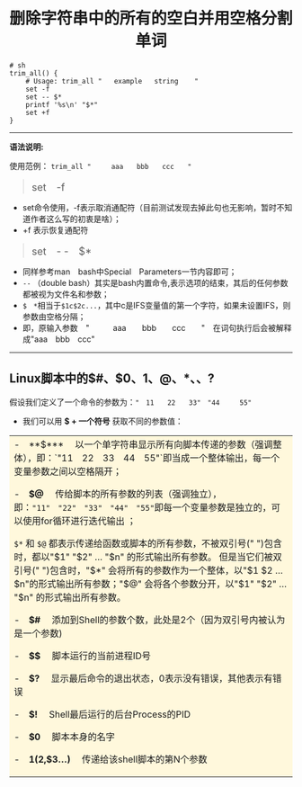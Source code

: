 # <font face="楷体"><center>删除字符串中的所有的空白并用空格分割单词</center></font> #

    # sh
	trim_all() {
	    # Usage: trim_all "   example   string    "
	    set -f
	    set -- $*
	    printf '%s\n' "$*"
	    set +f
	}
 



----------   

**语法说明:**

使用范例： `trim_all "　　　aaa　　bbb　　ccc　　"`
> <font size=4>set　-f </font>

- set命令使用，-f表示取消通配符（目前测试发现去掉此句也无影响，暂时不知道作者这么写的初衷是啥）；
- +f 表示恢复通配符


> <font size=4>set　- -　$*</font>

- 同样参考man　bash中Special　Parameters一节内容即可；
- `--` （double bash）其实是bash内置命令,表示选项的结束，其后的任何参数都被视为文件名和参数；
- `$　*`相当于`$1c$2c...`，其中c是IFS变量值的第一个字符，如果未设置IFS，则参数由空格分隔；
- 即，原输入参数　"　　　aaa　　bbb　　ccc　　"　在词句执行后会被解释成"aaa　bbb　ccc"


----------

## **Linux脚本中的$#、$0、$1、$@、$*、$$、$?** ##

假设我们定义了一个命令的参数为：`"　11　　22　　33"　"44　　　55"`


- 我们可以用 **$ + 一个符号** 获取不同的参数值：

<table><tr><td bgcolor=Cornsilk>
-　**$***
　以一个单字符串显示所有向脚本传递的参数（强调整体），即：`"11　22　33　44　55"`即当成一个整体输出，每一个变量参数之间以空格隔开；

-　**$@**
　传给脚本的所有参数的列表（强调独立），即：`"11"　"22"　"33"　"44"　"55"`即每一个变量参数是独立的，可以使用for循环进行迭代输出 ；

`$*` 和 `$@` 都表示传递给函数或脚本的所有参数，不被双引号(" ")包含时，都以"$1" "$2" … "$n" 的形式输出所有参数。 
但是当它们被双引号(" ")包含时，"$*" 会将所有的参数作为一个整体，以"$1 $2 … $n"的形式输出所有参数；"$@" 会将各个参数分开，以"$1" "$2" … "$n" 的形式输出所有参数。 


-　**$#**
　添加到Shell的参数个数，此处是2个（因为双引号内被认为是一个参数)

-　**$$**
　脚本运行的当前进程ID号

-　**$?**
　显示最后命令的退出状态，0表示没有错误，其他表示有错误

-　**$!**
　Shell最后运行的后台Process的PID

-　**$0**
　脚本本身的名字

-　**$1($2,$3…)**
　传递给该shell脚本的第N个参数

</td></tr></table>
